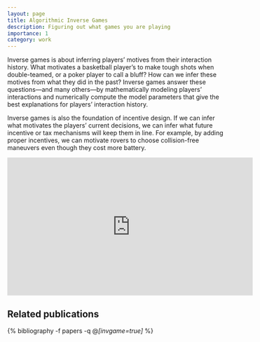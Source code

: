 ```yaml
---
layout: page
title: Algorithmic Inverse Games
description: Figuring out what games you are playing 
importance: 1
category: work
---
```



Inverse games is about inferring players’ motives from their interaction history. What motivates a basketball player’s to make tough shots when double-teamed, or a poker player to call a bluff? How can we infer these motives from what they did in the past? Inverse games answer these questions—and many others—by mathematically modeling players’ interactions and numerically compute the model parameters that give the best explanations for players’ interaction history.

Inverse games is also the foundation of incentive design. If we can infer what motivates the players’ current decisions, we can infer what future incentive or tax mechanisms will keep them in line. For example, by adding proper incentives, we can motivate rovers to choose collision-free maneuvers even though they cost more battery. 


<p align = "center">
<iframe width="560" height="315" src="https://www.youtube.com/embed/EvtPp_DWqgU" title="YouTube video player" frameborder="0" allow="accelerometer; autoplay; clipboard-write; encrypted-media; gyroscope; picture-in-picture" allowfullscreen></iframe>
</p>  


<div class="publications">
<h2>Related publications</h2>  
  
{% bibliography -f papers -q @*[invgame=true]* %}
</div>
